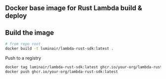 ## Docker base image for Rust Lambda build & deploy

## Build the image

```bash
# from repo root
docker build -t luminair/lambda-rust-sdk:latest .
```

Push to a registry

```bash
docker tag luminair/lambda-rust-sdk:latest ghcr.io/your-org/lambda-rust-sdk:latest
docker push ghcr.io/your-org/lambda-rust-sdk:latest
```